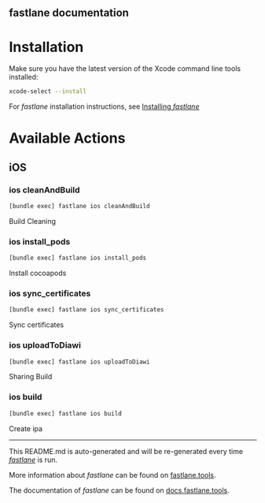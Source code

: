 fastlane documentation
----

# Installation

Make sure you have the latest version of the Xcode command line tools installed:

```sh
xcode-select --install
```

For _fastlane_ installation instructions, see [Installing _fastlane_](https://docs.fastlane.tools/#installing-fastlane)

# Available Actions

## iOS

### ios cleanAndBuild

```sh
[bundle exec] fastlane ios cleanAndBuild
```

Build Cleaning

### ios install_pods

```sh
[bundle exec] fastlane ios install_pods
```

Install cocoapods

### ios sync_certificates

```sh
[bundle exec] fastlane ios sync_certificates
```

Sync certificates

### ios uploadToDiawi

```sh
[bundle exec] fastlane ios uploadToDiawi
```

Sharing Build

### ios build

```sh
[bundle exec] fastlane ios build
```

Create ipa

----

This README.md is auto-generated and will be re-generated every time [_fastlane_](https://fastlane.tools) is run.

More information about _fastlane_ can be found on [fastlane.tools](https://fastlane.tools).

The documentation of _fastlane_ can be found on [docs.fastlane.tools](https://docs.fastlane.tools).
